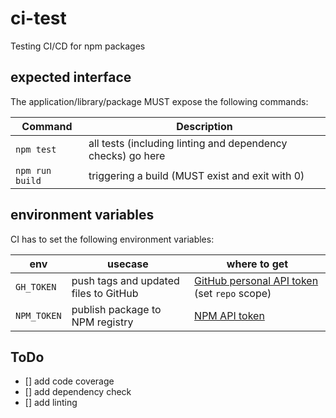 # ci-test
Testing CI/CD for npm packages

## expected interface
The application/library/package MUST expose the following commands:

Command|Description
---|---
`npm test`|all tests (including linting and dependency checks) go here
`npm run build`|triggering a build (MUST exist and exit with 0)


## environment variables
CI has to set the following environment variables:

env|usecase|where to get
---|---|---
`GH_TOKEN`|push tags and updated files to GitHub|[GitHub personal API token](https://help.github.com/articles/creating-a-personal-access-token-for-the-command-line/) (set `repo` scope)
`NPM_TOKEN`|publish package to NPM registry|[NPM API token](https://docs.npmjs.com/getting-started/working_with_tokens#how-to-create-new-tokens)

## ToDo
* [] add code coverage
* [] add dependency check
* [] add linting
